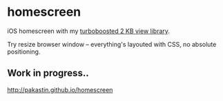 # homescreen
iOS homescreen with my [turboboosted 2 KB view library](http://github.com/pakastin/f).

Try resize browser window – everything's layouted with CSS, no absolute positioning.

## Work in progress..
http://pakastin.github.io/homescreen
